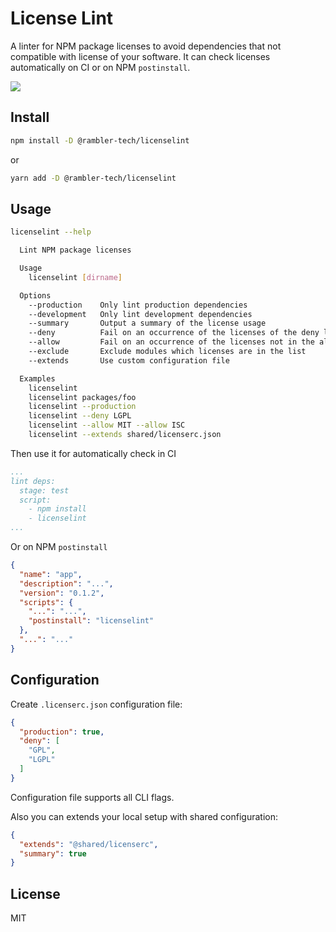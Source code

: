 # License Lint

A linter for NPM package licenses to avoid dependencies that not compatible with license of your software. It can check licenses automatically on CI or on NPM `postinstall`.

![](./screenshot.png)

## Install

```sh
npm install -D @rambler-tech/licenselint
```

or 

```sh
yarn add -D @rambler-tech/licenselint
```

## Usage

```sh
licenselint --help

  Lint NPM package licenses

  Usage
    licenselint [dirname]

  Options
    --production    Only lint production dependencies
    --development   Only lint development dependencies
    --summary       Output a summary of the license usage
    --deny          Fail on an occurrence of the licenses of the deny list
    --allow         Fail on an occurrence of the licenses not in the allow list
    --exclude       Exclude modules which licenses are in the list
    --extends       Use custom configuration file

  Examples
    licenselint
    licenselint packages/foo
    licenselint --production
    licenselint --deny LGPL
    licenselint --allow MIT --allow ISC
    licenselint --extends shared/licenserc.json
```

Then use it for automatically check in CI

```yaml
...
lint deps:
  stage: test
  script:
    - npm install
    - licenselint
...
```

Or on NPM `postinstall`

```json
{
  "name": "app",
  "description": "...",
  "version": "0.1.2",
  "scripts": {
    "...": "...",
    "postinstall": "licenselint"
  },
  "...": "..."
}
```

## Configuration

Create `.licenserc.json` configuration file:

```json
{
  "production": true,
  "deny": [
    "GPL",
    "LGPL"
  ]
}
```

Configuration file supports all CLI flags.

Also you can extends your local setup with shared configuration:

```json
{
  "extends": "@shared/licenserc",
  "summary": true
}
```

## License

MIT
